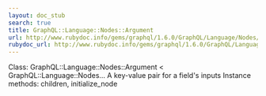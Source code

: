 ```yaml
---
layout: doc_stub
search: true
title: GraphQL::Language::Nodes::Argument
url: http://www.rubydoc.info/gems/graphql/1.6.0/GraphQL/Language/Nodes/Argument
rubydoc_url: http://www.rubydoc.info/gems/graphql/1.6.0/GraphQL/Language/Nodes/Argument
---
```


Class: GraphQL::Language::Nodes::Argument < GraphQL::Language::Nodes...
A key-value pair for a field's inputs 
Instance methods:
children, initialize_node


